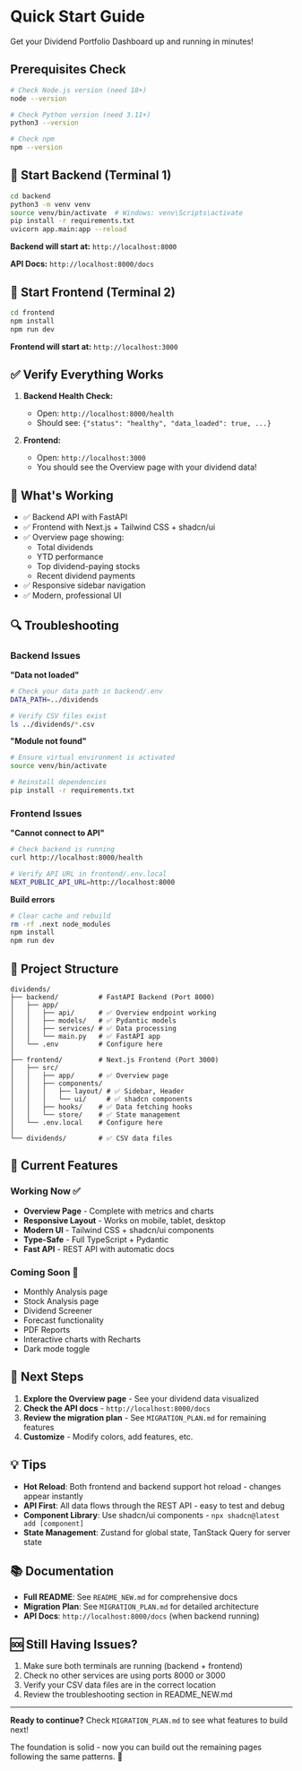 # Quick Start Guide

Get your Dividend Portfolio Dashboard up and running in minutes!

## Prerequisites Check

```bash
# Check Node.js version (need 18+)
node --version

# Check Python version (need 3.11+)
python3 --version

# Check npm
npm --version
```

## 🚀 Start Backend (Terminal 1)

```bash
cd backend
python3 -m venv venv
source venv/bin/activate  # Windows: venv\Scripts\activate
pip install -r requirements.txt
uvicorn app.main:app --reload
```

**Backend will start at:** `http://localhost:8000`

**API Docs:** `http://localhost:8000/docs`

## 🎨 Start Frontend (Terminal 2)

```bash
cd frontend
npm install
npm run dev
```

**Frontend will start at:** `http://localhost:3000`

## ✅ Verify Everything Works

1. **Backend Health Check:**
   - Open: `http://localhost:8000/health`
   - Should see: `{"status": "healthy", "data_loaded": true, ...}`

2. **Frontend:**
   - Open: `http://localhost:3000`
   - You should see the Overview page with your dividend data!

## 🎯 What's Working

- ✅ Backend API with FastAPI
- ✅ Frontend with Next.js + Tailwind CSS + shadcn/ui
- ✅ Overview page showing:
  - Total dividends
  - YTD performance
  - Top dividend-paying stocks
  - Recent dividend payments
- ✅ Responsive sidebar navigation
- ✅ Modern, professional UI

## 🔍 Troubleshooting

### Backend Issues

**"Data not loaded"**
```bash
# Check your data path in backend/.env
DATA_PATH=../dividends

# Verify CSV files exist
ls ../dividends/*.csv
```

**"Module not found"**
```bash
# Ensure virtual environment is activated
source venv/bin/activate

# Reinstall dependencies
pip install -r requirements.txt
```

### Frontend Issues

**"Cannot connect to API"**
```bash
# Check backend is running
curl http://localhost:8000/health

# Verify API URL in frontend/.env.local
NEXT_PUBLIC_API_URL=http://localhost:8000
```

**Build errors**
```bash
# Clear cache and rebuild
rm -rf .next node_modules
npm install
npm run dev
```

## 📁 Project Structure

```
dividends/
├── backend/          # FastAPI Backend (Port 8000)
│   ├── app/
│   │   ├── api/      # ✅ Overview endpoint working
│   │   ├── models/   # ✅ Pydantic models
│   │   ├── services/ # ✅ Data processing
│   │   └── main.py   # ✅ FastAPI app
│   └── .env          # Configure here
│
├── frontend/         # Next.js Frontend (Port 3000)
│   ├── src/
│   │   ├── app/      # ✅ Overview page
│   │   ├── components/
│   │   │   ├── layout/ # ✅ Sidebar, Header
│   │   │   └── ui/     # ✅ shadcn components
│   │   ├── hooks/    # ✅ Data fetching hooks
│   │   └── store/    # ✅ State management
│   └── .env.local    # Configure here
│
└── dividends/        # ✅ CSV data files
```

## 🎨 Current Features

### Working Now ✅
- **Overview Page** - Complete with metrics and charts
- **Responsive Layout** - Works on mobile, tablet, desktop
- **Modern UI** - Tailwind CSS + shadcn/ui components
- **Type-Safe** - Full TypeScript + Pydantic
- **Fast API** - REST API with automatic docs

### Coming Soon 🚧
- Monthly Analysis page
- Stock Analysis page
- Dividend Screener
- Forecast functionality
- PDF Reports
- Interactive charts with Recharts
- Dark mode toggle

## 🎯 Next Steps

1. **Explore the Overview page** - See your dividend data visualized
2. **Check the API docs** - `http://localhost:8000/docs`
3. **Review the migration plan** - See `MIGRATION_PLAN.md` for remaining features
4. **Customize** - Modify colors, add features, etc.

## 💡 Tips

- **Hot Reload**: Both frontend and backend support hot reload - changes appear instantly
- **API First**: All data flows through the REST API - easy to test and debug
- **Component Library**: Use shadcn/ui components - `npx shadcn@latest add [component]`
- **State Management**: Zustand for global state, TanStack Query for server state

## 📚 Documentation

- **Full README**: See `README_NEW.md` for comprehensive docs
- **Migration Plan**: See `MIGRATION_PLAN.md` for detailed architecture
- **API Docs**: `http://localhost:8000/docs` (when backend running)

## 🆘 Still Having Issues?

1. Make sure both terminals are running (backend + frontend)
2. Check no other services are using ports 8000 or 3000
3. Verify your CSV data files are in the correct location
4. Review the troubleshooting section in README_NEW.md

---

**Ready to continue?** Check `MIGRATION_PLAN.md` to see what features to build next!

The foundation is solid - now you can build out the remaining pages following the same patterns. 🚀
